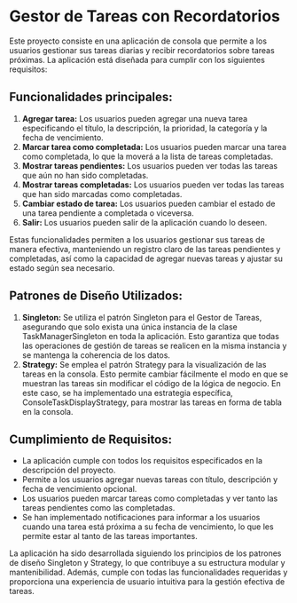 # Gestor de Tareas con Recordatorios

Este proyecto consiste en una aplicación de consola que permite a los usuarios gestionar sus tareas diarias y recibir recordatorios sobre tareas próximas. La aplicación está diseñada para cumplir con los siguientes requisitos:

## Funcionalidades principales:
1. **Agregar tarea:** Los usuarios pueden agregar una nueva tarea especificando el título, la descripción, la prioridad, la categoría y la fecha de vencimiento.
2. **Marcar tarea como completada:** Los usuarios pueden marcar una tarea como completada, lo que la moverá a la lista de tareas completadas.
3. **Mostrar tareas pendientes:** Los usuarios pueden ver todas las tareas que aún no han sido completadas.
4. **Mostrar tareas completadas:** Los usuarios pueden ver todas las tareas que han sido marcadas como completadas.
5. **Cambiar estado de tarea:** Los usuarios pueden cambiar el estado de una tarea pendiente a completada o viceversa.
6. **Salir:** Los usuarios pueden salir de la aplicación cuando lo deseen.

Estas funcionalidades permiten a los usuarios gestionar sus tareas de manera efectiva, manteniendo un registro claro de las tareas pendientes y completadas, así como la capacidad de agregar nuevas tareas y ajustar su estado según sea necesario.

## Patrones de Diseño Utilizados:
1. **Singleton:** Se utiliza el patrón Singleton para el Gestor de Tareas, asegurando que solo exista una única instancia de la clase TaskManagerSingleton en toda la aplicación. Esto garantiza que todas las operaciones de gestión de tareas se realicen en la misma instancia y se mantenga la coherencia de los datos.
2. **Strategy:** Se emplea el patrón Strategy para la visualización de las tareas en la consola. Esto permite cambiar fácilmente el modo en que se muestran las tareas sin modificar el código de la lógica de negocio. En este caso, se ha implementado una estrategia específica, ConsoleTaskDisplayStrategy, para mostrar las tareas en forma de tabla en la consola.

## Cumplimiento de Requisitos:
- La aplicación cumple con todos los requisitos especificados en la descripción del proyecto.
- Permite a los usuarios agregar nuevas tareas con título, descripción y fecha de vencimiento opcional.
- Los usuarios pueden marcar tareas como completadas y ver tanto las tareas pendientes como las completadas.
- Se han implementado notificaciones para informar a los usuarios cuando una tarea está próxima a su fecha de vencimiento, lo que les permite estar al tanto de las tareas importantes.

La aplicación ha sido desarrollada siguiendo los principios de los patrones de diseño Singleton y Strategy, lo que contribuye a su estructura modular y mantenibilidad. Además, cumple con todas las funcionalidades requeridas y proporciona una experiencia de usuario intuitiva para la gestión efectiva de tareas.

